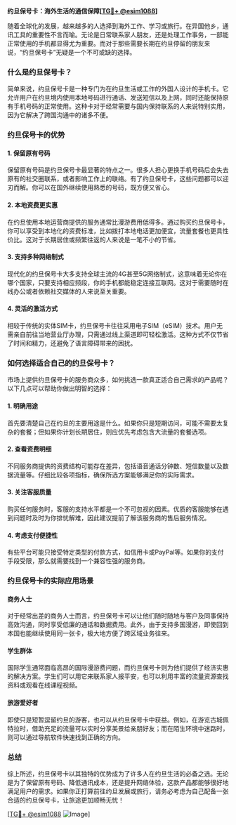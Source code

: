 **约旦保号卡：海外生活的通信保障[[TG💪+ @esim1088](https://t.me/s/esim1088)]**

随着全球化的发展，越来越多的人选择到海外工作、学习或旅行。在异国他乡，通讯工具的重要性不言而喻。无论是日常联系家人朋友，还是处理工作事务，一部能正常使用的手机都显得尤为重要。而对于那些需要长期在约旦停留的朋友来说，“约旦保号卡”无疑是一个不可或缺的选择。

### 什么是约旦保号卡？

简单来说，约旦保号卡是一种专门为在约旦生活或工作的外国人设计的手机卡。它允许用户在约旦境内使用本地号码进行通话、发送短信以及上网，同时还能保持原有手机号码的正常使用。这种卡对于经常需要与国内保持联系的人来说特别实用，因为它解决了跨国沟通中的诸多不便。

### 约旦保号卡的优势

#### 1. **保留原有号码**
   保留原有号码是约旦保号卡最显著的特点之一。很多人担心更换手机号码后会失去原有的社交圈联系，或者影响工作上的联络。有了约旦保号卡，这些问题都可以迎刃而解。你可以在国外继续使用熟悉的号码，既方便又省心。

#### 2. **本地资费更实惠**
   在约旦使用本地运营商提供的服务通常比漫游费用低得多。通过购买约旦保号卡，你可以享受到本地化的资费标准，比如拨打本地电话更加便宜，流量套餐也更具性价比。这对于长期居住或频繁往返的人来说是一笔不小的节省。

#### 3. **支持多种网络制式**
   现代化的约旦保号卡大多支持全球主流的4G甚至5G网络制式，这意味着无论你在哪个国家，只要支持相应频段，你的手机都能稳定连接互联网。这对于需要随时在线办公或者依赖社交媒体的人来说至关重要。

#### 4. **灵活的激活方式**
   相较于传统的实体SIM卡，约旦保号卡往往采用电子SIM（eSIM）技术。用户无需亲自前往当地营业厅办理，只需通过线上渠道即可轻松激活。这种方式不仅节省了时间和精力，还避免了语言障碍带来的困扰。

### 如何选择适合自己的约旦保号卡？

市场上提供约旦保号卡的服务商众多，如何挑选一款真正适合自己需求的产品呢？以下几点可以帮助你做出明智的选择：

#### 1. **明确用途**
   首先要清楚自己在约旦的主要用途是什么。如果你只是短期访问，可能不需要太复杂的套餐；但如果你计划长期居住，则应优先考虑包含大流量的套餐选项。

#### 2. **查看资费明细**
   不同服务商提供的资费结构可能存在差异，包括语音通话分钟数、短信数量以及数据流量等。仔细比较各项指标，确保所选方案能够满足你的实际需求。

#### 3. **关注客服质量**
   购买任何服务时，客服的支持水平都是一个不可忽视的因素。优质的客服能够在遇到问题时及时为你排忧解难，因此建议提前了解该服务商的售后服务情况。

#### 4. **考虑支付便捷性**
   有些平台可能只接受特定类型的付款方式，如信用卡或PayPal等。如果你的支付手段受限，那么就需要找到一个兼容性强的服务商。

### 约旦保号卡的实际应用场景

#### 商务人士
   对于经常出差的商务人士而言，约旦保号卡可以让他们随时随地与客户及同事保持高效沟通，同时享受低廉的通话和数据费用。此外，由于支持多国漫游，即使回到本国也能继续使用同一张卡，极大地方便了跨区域业务往来。

#### 学生群体
   国际学生通常面临高昂的国际漫游费问题，而约旦保号卡则为他们提供了经济实惠的解决方案。学生们可以用它来联系家人报平安，也可以利用丰富的流量资源查找资料或观看在线课程视频。

#### 旅游爱好者
   即使只是短暂逗留约旦的游客，也可以从约旦保号卡中获益。例如，在游览古城佩特拉时，借助充足的流量可以实时分享美景给亲朋好友；而在陌生环境中迷路时，则可以通过导航软件快速找到正确的方向。

### 总结

综上所述，约旦保号卡以其独特的优势成为了许多人在约旦生活的必备之选。无论是为了保留原有号码、降低通讯成本，还是提升网络体验，这款产品都能够很好地满足用户的需求。如果你正打算前往约旦发展或旅行，请务必考虑为自己配备一张合适的约旦保号卡，让旅途更加顺畅无忧！

[[TG💪+ @esim1088](https://t.me/s/esim1088) ![Image](https://i.postimg.cc/4NQfJmqS/Snipaste-2025-05-13-00-14-12.png)]